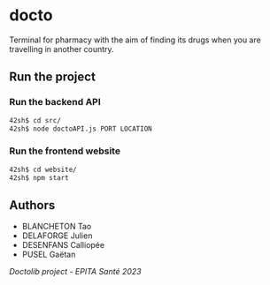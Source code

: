 # docto
Terminal for pharmacy with the aim of finding its drugs when you are travelling in another country.

## Run the project
### Run the backend API
```sh
42sh$ cd src/
42sh$ node doctoAPI.js PORT LOCATION
```

### Run the frontend website
```sh
42sh$ cd website/
42sh$ npm start
```

## Authors
- BLANCHETON Tao
- DELAFORGE Julien
- DESENFANS Calliopée
- PUSEL Gaëtan

_Doctolib project - EPITA Santé 2023_